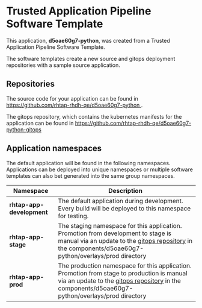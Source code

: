# Trusted Application Pipeline Software Template

This application, **d5oae60g7-python**, was created from a Trusted Application Pipeline Software Template.

The software templates create a new source and gitops deployment repositories with a sample source application. 

## Repositories

The source code for your application can be found in [https://github.com/rhtap-rhdh-qe/d5oae60g7-python ](https://github.com/rhtap-rhdh-qe/d5oae60g7-python ).
 
The gitops repository, which contains the kubernetes manifests for the application can be found in 
[https://github.com/rhtap-rhdh-qe/d5oae60g7-python-gitops ](https://github.com/rhtap-rhdh-qe/d5oae60g7-python-gitops ) 

## Application namespaces 

The default application will be found in the following namespaces. Applications can be deployed into unique namespaces or multiple software templates can also bet generated into the same group namespaces.  

|  Namespace   |  Description   |  
| -------- | -------- |   
| **rhtap-app-development** | The default application during development. Every build will be deployed to this namespace for testing. | 
| **rhtap-app-stage** | The staging namespace for this application. Promotion from development to stage is manual via an update to the [gitops repository](https://github.com/rhtap-rhdh-qe/d5oae60g7-python-gitops ) in the components/d5oae60g7-python/overlays/prod directory |  
| **rhtap-app-prod** | The production namespace for this application. Promotion from stage to production is manual via an update to the [gitops repository](https://github.com/rhtap-rhdh-qe/d5oae60g7-python-gitops ) in the components/d5oae60g7-python/overlays/prod directory | 